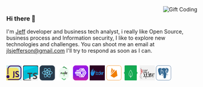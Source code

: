 <img alt="Gift Coding" src="https://www.reactiongifs.us/wp-content/uploads/2018/06/giphy-2-1.gif" align="right">

### Hi there 👋
I'm [Jeff](https://www.linkedin.com/in/jefflucio/) developer and business tech analyst, i really like Open Source, business process and Information security, I like to explore new technologies and challenges.
You can shoot me an email at jlsjefferson@gmail.com I'll try to respond as soon as I can.

<div style="display: inline_block"><br>
<img align="center" alt="Javascript" height="40" width="40" src="./assets/icons/js.svg">
<img align="center" alt="Typecript" height="40" width="40" src="./assets/icons/ts.svg">
<img align="center" alt="ReactJS" height="40" width="40" src="./assets/icons/reactjs.svg">
<img align="center" alt="NodeJS" height="40" width="40" src="./assets/icons/nodejs.svg">
<img align="center" alt="PM2" height="40" width="40" src="./assets/icons/pm2.svg">
<img align="center" alt="Docker" height="40" width="40" src="./assets/icons/docker.svg">
<img align="center" alt="Firebase" height="40" width="40" src="./assets/icons/firebase.svg">
<img align="center" alt="MongoDB" height="40" width="40" src="./assets/icons/mongodb.svg">
<img align="center" alt="SQL Server" height="40" width="40" src="./assets/icons/sql.svg">
<img align="center" alt="Postgres" height="40" width="40" src="./assets/icons/postgres.svg">
<div/>
